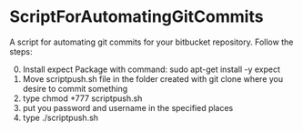 # ScriptForAutomatingGitCommits


 A script for automating git commits for your bitbucket repository. Follow the steps:
 
 
 0. Install expect Package with command: sudo apt-get install -y expect
 1. Move scriptpush.sh file in the folder created with git clone where you desire to commit something
 2. type chmod +777 scriptpush.sh
 3. put you password and username in the specified places
 4. type ./scriptpush.sh

